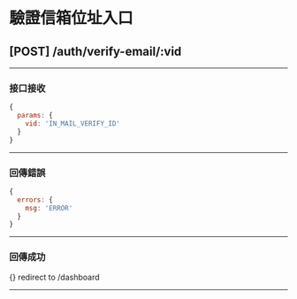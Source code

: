 # 驗證信箱位址入口

## [POST] /auth/verify-email/:vid

---

### 接口接收

```javascript
{
  params: {
    vid: 'IN_MAIL_VERIFY_ID'
  }
}
```

---

### 回傳錯誤

```javascript
{
  errors: {
    msg: 'ERROR'
  }
}
```

---

### 回傳成功

{}
redirect to /dashboard

---
